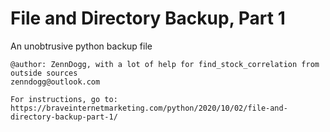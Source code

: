 # File and Directory Backup, Part 1
An unobtrusive python backup file

    @author: ZennDogg, with a lot of help for find_stock_correlation from outside sources
    zenndogg@outlook.com
    
    For instructions, go to:
    https://braveinternetmarketing.com/python/2020/10/02/file-and-directory-backup-part-1/
    
